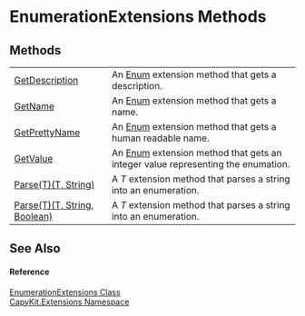 # EnumerationExtensions Methods




## Methods
<table>
<tr>
<td><a href="M_CapyKit_Extensions_EnumerationExtensions_GetDescription.md">GetDescription</a></td>
<td>An <a href="https://learn.microsoft.com/dotnet/api/system.enum" target="_blank" rel="noopener noreferrer">Enum</a> extension method that gets a description.</td></tr>
<tr>
<td><a href="M_CapyKit_Extensions_EnumerationExtensions_GetName.md">GetName</a></td>
<td>An <a href="https://learn.microsoft.com/dotnet/api/system.enum" target="_blank" rel="noopener noreferrer">Enum</a> extension method that gets a name.</td></tr>
<tr>
<td><a href="M_CapyKit_Extensions_EnumerationExtensions_GetPrettyName.md">GetPrettyName</a></td>
<td>An <a href="https://learn.microsoft.com/dotnet/api/system.enum" target="_blank" rel="noopener noreferrer">Enum</a> extension method that gets a human readable name.</td></tr>
<tr>
<td><a href="M_CapyKit_Extensions_EnumerationExtensions_GetValue.md">GetValue</a></td>
<td>An <a href="https://learn.microsoft.com/dotnet/api/system.enum" target="_blank" rel="noopener noreferrer">Enum</a> extension method that gets an integer value representing the enumation.</td></tr>
<tr>
<td><a href="M_CapyKit_Extensions_EnumerationExtensions_Parse__1.md">Parse(T)(T, String)</a></td>
<td>A <em>T</em> extension method that parses a string into an enumeration.</td></tr>
<tr>
<td><a href="M_CapyKit_Extensions_EnumerationExtensions_Parse__1_1.md">Parse(T)(T, String, Boolean)</a></td>
<td>A <em>T</em> extension method that parses a string into an enumeration.</td></tr>
</table>

## See Also


#### Reference
<a href="T_CapyKit_Extensions_EnumerationExtensions.md">EnumerationExtensions Class</a>  
<a href="N_CapyKit_Extensions.md">CapyKit.Extensions Namespace</a>  
